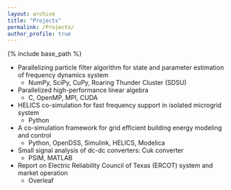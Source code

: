 ```yaml
---
layout: archive
title: "Projects"
permalink: /Projects/
author_profile: true
---
```


{% include base_path %}

* Parallelizing particle filter algorithm for state and parameter estimation of frequency dynamics system
   * NumPy, SciPy, CuPy, Roaring Thunder Cluster (SDSU)
* Parallelized high-performance linear algebra
   * C, OpenMP, MPI, CUDA
* HELICS co-simulation for fast frequency support in isolated microgrid system
   * Python
* A co-simulation framework for grid efficient building energy modeling and control
   * Python, OpenDSS, Simulink, HELICS, Modelica
* Small signal analysis of dc-dc converters: Cuk converter
   * PSIM, MATLAB
* Report on Electric Reliability Council of Texas (ERCOT) system and market operation
   * Overleaf
